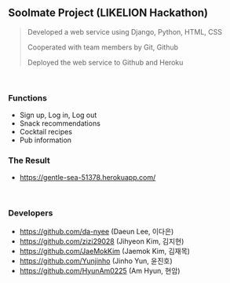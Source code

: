 ## Soolmate Project (LIKELION Hackathon)
> Developed a web service using Django, Python, HTML, CSS
>
> Cooperated with team members by Git, Github
>
> Deployed the web service to Github and Heroku
<br>

### Functions
- Sign up, Log in, Log out
- Snack recommendations
- Cocktail recipes
- Pub information

### The Result
- https://gentle-sea-51378.herokuapp.com/
<br>

### Developers
- https://github.com/da-nyee (Daeun Lee, 이다은)
- https://github.com/zizi29028 (Jihyeon Kim, 김지현)
- https://github.com/JaeMokKim (Jaemok Kim, 김재목)
- https://github.com/Yunjinho (Jinho Yun, 윤진호)
- https://github.com/HyunAm0225 (Am Hyun, 현암)